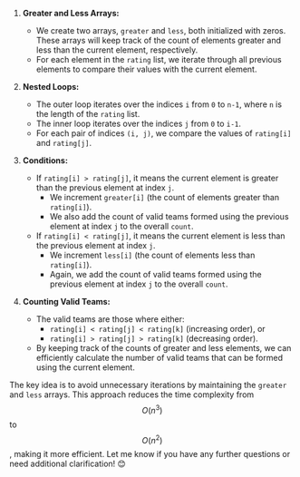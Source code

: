 1. **Greater and Less Arrays:**
    - We create two arrays, `greater` and `less`, both initialized with zeros. These arrays will keep track of the count of elements greater and less than the current element, respectively.
    - For each element in the `rating` list, we iterate through all previous elements to compare their values with the current element.

2. **Nested Loops:**
    - The outer loop iterates over the indices `i` from `0` to `n-1`, where `n` is the length of the `rating` list.
    - The inner loop iterates over the indices `j` from `0` to `i-1`.
    - For each pair of indices `(i, j)`, we compare the values of `rating[i]` and `rating[j]`.

3. **Conditions:**
    - If `rating[i] > rating[j]`, it means the current element is greater than the previous element at index `j`.
        - We increment `greater[i]` (the count of elements greater than `rating[i]`).
        - We also add the count of valid teams formed using the previous element at index `j` to the overall `count`.
    - If `rating[i] < rating[j]`, it means the current element is less than the previous element at index `j`.
        - We increment `less[i]` (the count of elements less than `rating[i]`).
        - Again, we add the count of valid teams formed using the previous element at index `j` to the overall `count`.

4. **Counting Valid Teams:**
    - The valid teams are those where either:
        - `rating[i] < rating[j] < rating[k]` (increasing order), or
        - `rating[i] > rating[j] > rating[k]` (decreasing order).
    - By keeping track of the counts of greater and less elements, we can efficiently calculate the number of valid teams that can be formed using the current element.

The key idea is to avoid unnecessary iterations by maintaining the `greater` and `less` arrays. This approach reduces the time complexity from $$O(n^3)$$ to $$O(n^2)$$, making it more efficient. Let me know if you have any further questions or need additional clarification! 😊​
